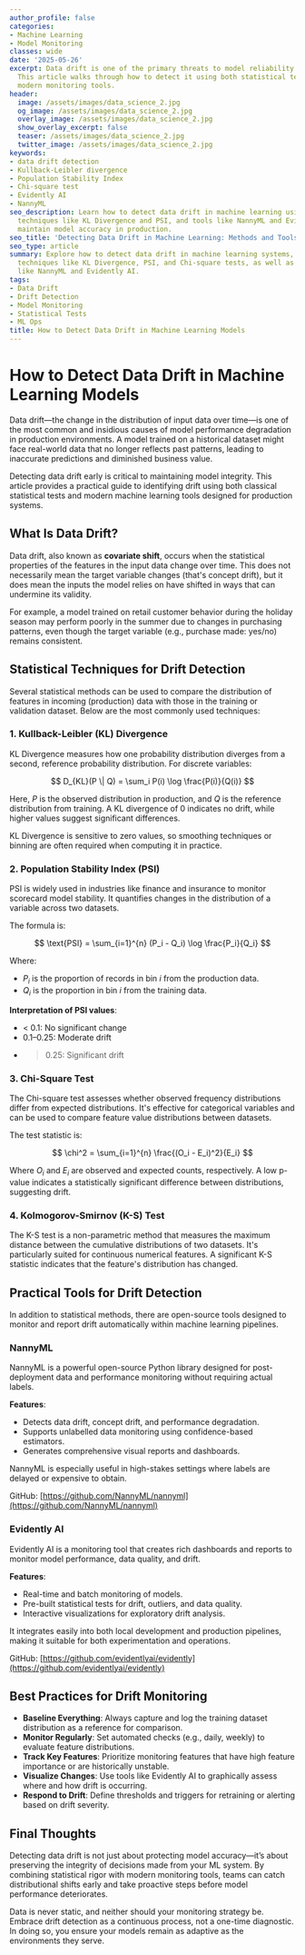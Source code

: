 ```yaml
---
author_profile: false
categories:
- Machine Learning
- Model Monitoring
classes: wide
date: '2025-05-26'
excerpt: Data drift is one of the primary threats to model reliability in production.
  This article walks through how to detect it using both statistical techniques and
  modern monitoring tools.
header:
  image: /assets/images/data_science_2.jpg
  og_image: /assets/images/data_science_2.jpg
  overlay_image: /assets/images/data_science_2.jpg
  show_overlay_excerpt: false
  teaser: /assets/images/data_science_2.jpg
  twitter_image: /assets/images/data_science_2.jpg
keywords:
- data drift detection
- Kullback-Leibler divergence
- Population Stability Index
- Chi-square test
- Evidently AI
- NannyML
seo_description: Learn how to detect data drift in machine learning using statistical
  techniques like KL Divergence and PSI, and tools like NannyML and Evidently AI to
  maintain model accuracy in production.
seo_title: 'Detecting Data Drift in Machine Learning: Methods and Tools'
seo_type: article
summary: Explore how to detect data drift in machine learning systems, including core
  techniques like KL Divergence, PSI, and Chi-square tests, as well as practical tools
  like NannyML and Evidently AI.
tags:
- Data Drift
- Drift Detection
- Model Monitoring
- Statistical Tests
- ML Ops
title: How to Detect Data Drift in Machine Learning Models
---
```


# How to Detect Data Drift in Machine Learning Models

Data drift—the change in the distribution of input data over time—is one of the most common and insidious causes of model performance degradation in production environments. A model trained on a historical dataset might face real-world data that no longer reflects past patterns, leading to inaccurate predictions and diminished business value.

Detecting data drift early is critical to maintaining model integrity. This article provides a practical guide to identifying drift using both classical statistical tests and modern machine learning tools designed for production systems.

## What Is Data Drift?

Data drift, also known as **covariate shift**, occurs when the statistical properties of the features in the input data change over time. This does not necessarily mean the target variable changes (that's concept drift), but it does mean the inputs the model relies on have shifted in ways that can undermine its validity.

For example, a model trained on retail customer behavior during the holiday season may perform poorly in the summer due to changes in purchasing patterns, even though the target variable (e.g., purchase made: yes/no) remains consistent.

## Statistical Techniques for Drift Detection

Several statistical methods can be used to compare the distribution of features in incoming (production) data with those in the training or validation dataset. Below are the most commonly used techniques:

### 1. Kullback-Leibler (KL) Divergence

KL Divergence measures how one probability distribution diverges from a second, reference probability distribution. For discrete variables:

$$
D_{KL}(P \| Q) = \sum_i P(i) \log \frac{P(i)}{Q(i)}
$$

Here, $P$ is the observed distribution in production, and $Q$ is the reference distribution from training. A KL divergence of 0 indicates no drift, while higher values suggest significant differences.

KL Divergence is sensitive to zero values, so smoothing techniques or binning are often required when computing it in practice.

### 2. Population Stability Index (PSI)

PSI is widely used in industries like finance and insurance to monitor scorecard model stability. It quantifies changes in the distribution of a variable across two datasets.

The formula is:

$$
\text{PSI} = \sum_{i=1}^{n} (P_i - Q_i) \log \frac{P_i}{Q_i}
$$

Where:

- $P_i$ is the proportion of records in bin $i$ from the production data.  
- $Q_i$ is the proportion in bin $i$ from the training data.

**Interpretation of PSI values**:

- < 0.1: No significant change  
- 0.1–0.25: Moderate drift  
- > 0.25: Significant drift  

### 3. Chi-Square Test

The Chi-square test assesses whether observed frequency distributions differ from expected distributions. It's effective for categorical variables and can be used to compare feature value distributions between datasets.

The test statistic is:

$$
\chi^2 = \sum_{i=1}^{n} \frac{(O_i - E_i)^2}{E_i}
$$

Where $O_i$ and $E_i$ are observed and expected counts, respectively. A low p-value indicates a statistically significant difference between distributions, suggesting drift.

### 4. Kolmogorov-Smirnov (K-S) Test

The K-S test is a non-parametric method that measures the maximum distance between the cumulative distributions of two datasets. It's particularly suited for continuous numerical features. A significant K-S statistic indicates that the feature's distribution has changed.

## Practical Tools for Drift Detection

In addition to statistical methods, there are open-source tools designed to monitor and report drift automatically within machine learning pipelines.

### NannyML

NannyML is a powerful open-source Python library designed for post-deployment data and performance monitoring without requiring actual labels.

**Features**:

- Detects data drift, concept drift, and performance degradation.  
- Supports unlabelled data monitoring using confidence-based estimators.  
- Generates comprehensive visual reports and dashboards.  

NannyML is especially useful in high-stakes settings where labels are delayed or expensive to obtain.

GitHub: [https://github.com/NannyML/nannyml](https://github.com/NannyML/nannyml)

### Evidently AI

Evidently AI is a monitoring tool that creates rich dashboards and reports to monitor model performance, data quality, and drift.

**Features**:

- Real-time and batch monitoring of models.  
- Pre-built statistical tests for drift, outliers, and data quality.  
- Interactive visualizations for exploratory drift analysis.  

It integrates easily into both local development and production pipelines, making it suitable for both experimentation and operations.

GitHub: [https://github.com/evidentlyai/evidently](https://github.com/evidentlyai/evidently)

## Best Practices for Drift Monitoring

- **Baseline Everything**: Always capture and log the training dataset distribution as a reference for comparison.  
- **Monitor Regularly**: Set automated checks (e.g., daily, weekly) to evaluate feature distributions.  
- **Track Key Features**: Prioritize monitoring features that have high feature importance or are historically unstable.  
- **Visualize Changes**: Use tools like Evidently AI to graphically assess where and how drift is occurring.  
- **Respond to Drift**: Define thresholds and triggers for retraining or alerting based on drift severity.  

## Final Thoughts

Detecting data drift is not just about protecting model accuracy—it’s about preserving the integrity of decisions made from your ML system. By combining statistical rigor with modern monitoring tools, teams can catch distributional shifts early and take proactive steps before model performance deteriorates.

Data is never static, and neither should your monitoring strategy be. Embrace drift detection as a continuous process, not a one-time diagnostic. In doing so, you ensure your models remain as adaptive as the environments they serve.
